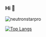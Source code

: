 ### Hi  👋
  
<img align="center" src="https://github-readme-stats-sigma-five.vercel.app/api?username=xiaoyuanxun&show_icons=true&locale=en" alt="neutronstarpro" />

[![Top Langs](https://github-readme-stats-sigma-five.vercel.app/api/top-langs/?username=xiaoyuanxun&layout=compact)](https://github.com/anuraghazra/github-readme-stats)


